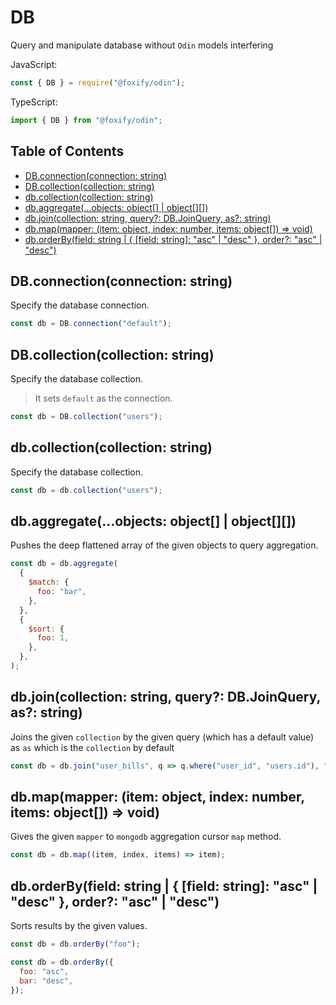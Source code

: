 # DB <!-- omit in toc -->

Query and manipulate database without `Odin` models interfering

JavaScript:

```javascript
const { DB } = require("@foxify/odin");
```

TypeScript:

```typescript
import { DB } from "@foxify/odin";
```

## Table of Contents <!-- omit in toc -->

- [DB.connection(connection: string)](#dbconnectionconnection-string)
- [DB.collection(collection: string)](#dbcollectioncollection-string)
- [db.collection(collection: string)](#dbcollectioncollection-string)
- [db.aggregate(...objects: object[] | object[][])](#dbaggregateobjects-object--object)
- [db.join(collection: string, query?: DB.JoinQuery, as?: string)](#dbjoincollection-string-query-dbjoinquery-as-string)
- [db.map(mapper: (item: object, index: number, items: object[]) => void)](#dbmapmapper-item-object-index-number-items-object--void)
- [db.orderBy(field: string | { [field: string]: "asc" | "desc" }, order?: "asc" | "desc")](#dborderbyfield-string---field-string-%22asc%22--%22desc%22--order-%22asc%22--%22desc%22)

## DB.connection(connection: string)

Specify the database connection.

```javascript
const db = DB.connection("default");
```

## DB.collection(collection: string)

Specify the database collection.

> It sets `default` as the connection.

```javascript
const db = DB.collection("users");
```

## db.collection(collection: string)

Specify the database collection.

```javascript
const db = db.collection("users");
```

## db.aggregate(...objects: object[] | object[][])

Pushes the deep flattened array of the given objects to query aggregation.

```javascript
const db = db.aggregate(
  {
    $match: {
      foo: "bar",
    },
  },
  {
    $sort: {
      foo: 1,
    },
  },
);
```

## db.join(collection: string, query?: DB.JoinQuery, as?: string)

Joins the given `collection` by the given query (which has a default value) as `as` which is the `collection` by default

```javascript
const db = db.join("user_bills", q => q.where("user_id", "users.id"), "bills");
```

## db.map(mapper: (item: object, index: number, items: object[]) => void)

Gives the given `mapper` to `mongodb` aggregation cursor `map` method.

```javascript
const db = db.map((item, index, items) => item);
```

## db.orderBy(field: string | { [field: string]: "asc" | "desc" }, order?: "asc" | "desc")

Sorts results by the given values.

```javascript
const db = db.orderBy("foo");
```

```javascript
const db = db.orderBy({
  foo: "asc",
  bar: "desc",
});
```
